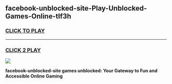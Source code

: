 
## facebook-unblocked-site-Play-Unblocked-Games-Online-tlf3h
<h3>
<a href="https://premium76.site?title=facebook-unblocked-site&ref=25A">CLICK TO PLAY</a></h3>
<hr>

<h3>
<a href="https://premium76.site?title=facebook-unblocked-site&ref=25A">CLICK 2 PLAY</a>
  
</h3>

<a href="https://premium76.site?title=facebook-unblocked-site&ref=25A"><img src="https://clearcache.store/games.png"></a>


**facebook-unblocked-site games unblocked: Your Gateway to Fun and Accessible Online Gaming**
